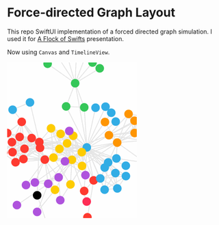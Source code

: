 # Force-directed Graph Layout

This repo SwiftUI implementation of a forced directed graph simulation.  I used it for 
[A Flock of Swifts](http://aflockofswifts.org/) presentation.  

Now using `Canvas` and `TimelineView`.

![Force Directed Graph Demo](FDG.gif)
